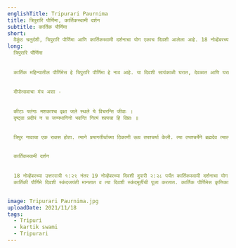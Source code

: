 ```yaml
---
englishTitle: Tripurari Paurnima
title: त्रिपुरारि पौर्णिमा, कार्तिकस्वामी दर्शन
subtitle: कार्तिक पौर्णिमा
short: 
  वैकुंठ चतुर्दशी, त्रिपुरारि पौर्णिमा आणि कार्तिकस्वामी दर्शनाचा योग एकाच दिवशी आलेला आहे. 18 नोव्हेंबरच्या उत्तररात्री १:२९ नंतर 19 नोव्हेंबरच्या दिवशी दुपारी २:२८ पर्यंत कार्तिकस्वामी दर्शनाचा योग आहे.
long:
  त्रिपुरारि पौर्णिमा
  
  
  कार्तिक महिन्यातील पौर्णिमेस हे त्रिपुरारि पौर्णिमा हे नाव आहे. या दिवशी सायंकाळी घरात, देवळात आणि घराबाहेर दिवे लावतात. निरनिराळ्या देवस्थांनात दगडी दीपमाळा असतात, त्यावर देखील या दिवशी तेलाचे दिवे लावले जातात. या दीपोत्सवाला त्रिपुर पाजळणे असे म्हणतात.
  
  
  दीपोत्सवाचा मंत्र असा -
  
  
  कीटाः पतंगाः मशकाश्‍च वृक्षा जले स्थले ये विचरन्ति जीवाः ।
  दृष्ट्वा प्रदीपं न च जन्मभागिनो भवन्ति नित्यं श्‍वपचा हि विप्राः ॥

  
  त्रिपुर नावाचा एक राक्षस होता. त्याने प्रयागतीर्थाच्या ठिकाणी ऊग्र तपश्चर्या केली. त्या तपश्चर्येने ब्रह्मदेव त्याला प्रसन्न झाले. त्रिपुराने देवता, मनुष्य, निशाचर, स्त्री किंवा रोग यांच्यापासून आपणास अभय असावे, असा वर मागितला. ब्रह्मदेवाने वर दिल्यावर तो सर्वांना त्रास देऊ लागला. त्याच्या त्रासामुळे गांजलेले सर्वजण शिवाला शरण गेले. शिवाने त्रिपुरासुराची तिन्ही पुरे जाळून त्याला ठार केले. ही घटना कार्तिक पौर्णिमेस घडली. त्यावरून तिला त्रिपुरी असे नाव मिळाले. लोकांनी त्या दिवशी सर्वत्र दीपोत्सव करून त्रिपुरसंहाराचा आनंद व्यक्त करतात. या दिवशी ७५० दिवे लावून दीपोत्सव करतात.

  
  कार्तिकस्वामी दर्शन
  
  
  18 नोव्हेंबरच्या उत्तररात्री १:२९ नंतर 19 नोव्हेंबरच्या दिवशी दुपारी २:२८ पर्यंत कार्तिकस्वामी दर्शनाचा योग आहे. कार्तिक पौर्णिमा आणि कृत्तिका नक्षत्र असा योग असताना कार्तिकस्वामी दर्शनाचा योग होतो. महाराष्ट्रामध्ये महिलांनी कार्तिकस्वामींचे दर्शन न घेण्याची रूढी आहे मात्र या दिवशी महिला देखील दर्शन घेऊ शकतात. त्यामुळे या दिवसाचे विशेष महत्त्व आहे.
  कार्तिकी पौर्णिमे दिवशी स्कंदजयंती मानतात व त्या दिवशी स्कंदमूर्तीची पूजा करतात. कार्तिक पौर्णिमेस कृत्तिका नक्षत्र असताना स्कंदाचे दर्शन घेणारा धनवान व विद्वान होतो असे मानले जाते. दक्षिणेत या दिवशी कृत्तिका महोत्सव असतो. त्यात शिवपूजा करून एका उंच स्तंभावर अग्नी प्रज्वलित करतात.


image: Tripurari Paurnima.jpg
uploadDate: 2021/11/18
tags:
  - Tripuri
  - kartik swami
  - Tripurari
---
```

